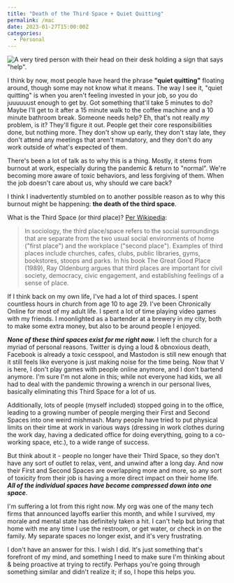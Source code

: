 ```yaml
---
title: "Death of the Third Space + Quiet Quitting"
permalink: /mac
date: 2023-01-27T15:00:00Z
categories: 
  - Personal
---
```


![A very tired person with their head on their desk holding a sign that says "help".][headerImg]

I think by now, most people have heard the phrase **"quiet quitting"** floating around, though some may not know what it means. The way I see it, "quiet quitting" is when you aren't feeling invested in your job, so you do juuuuuust enough to get by. Got something that'll take 5 minutes to do? Maybe I'll get to it after a 15 minute walk to the coffee machine and a 10 minute bathroom break. Someone needs help? Eh, that's not really *my* problem, is it? They'll figure it out. People get their core responsibilities done, but nothing more. They don't show up early, they don't stay late, they don't attend any meetings that aren't mandatory, and they don't do any work outside of what's expected of them.

There's been a lot of talk as to why this is a thing. Mostly, it stems from burnout at work, especially during the pandemic & return to "normal". We're becoming more aware of toxic behaviors, and less forgiving of them. When the job doesn't care about us, why should we care back?

I think I inadvertently stumbled on to another possible reason as to why this burnout might be happening: **the death of the third space**.

<!-- more -->

What is the Third Space (or third place)? [Per Wikipedia](https://en.wikipedia.org/wiki/Third_place):

> In sociology, the third place/space refers to the social surroundings that are separate from the two usual social environments of home ("first place") and the workplace ("second place"). Examples of third places include churches, cafes, clubs, public libraries, gyms, bookstores, stoops and parks. In his book The Great Good Place (1989), Ray Oldenburg argues that third places are important for civil society, democracy, civic engagement, and establishing feelings of a sense of place.

If I think back on my own life, I've had a lot of third spaces. I spent countless hours in church from age 10 to age 29. I've been Chronically Online for most of my adult life. I spent a lot of time playing video games with my friends. I moonlighted as a bartender at a brewery in my city, both to make some extra money, but also to be around people I enjoyed.

***None of these third spaces exist for me right now.*** I left the church for a myriad of personal reasons. Twitter is dying a loud & obnoxious death, Facebook is already a toxic cesspool, and Mastodon is still new enough that it still feels like everyone is just making noise for the time being. Now that V is here, I don't play games with people online anymore, and I don't bartend anymore. I'm sure I'm not alone in this; while not everyone had kids, we all had to deal with the pandemic throwing a wrench in our personal lives, basically eliminating this Third Space for a lot of us.

Additionally, lots of people (myself included) stopped going in to the office, leading to a growing number of people merging their First and Second Spaces into one weird mishmash. Many people have tried to put physical limits on their time at work in various ways (dressing in work clothes during the work day, having a dedicated office for doing everything, going to a co-working space, etc.), to a wide range of success.

But think about it - people no longer have their Third Space, so they don't have any sort of outlet to relax, vent, and unwind after a long day. And now their First and Second Spaces are overlapping more and more, so any sort of toxicity from their job is having a more direct impact on their home life. ***All of the individual spaces have become compressed down into one space***.

I'm suffering a lot from this right now. My org was one of the many tech firms that announced layoffs earlier this month, and while I survived, my morale and mental state has definitely taken a hit. I can't help but bring that home with me any time I use the restroom, or get water, or check in on the family. My separate spaces no longer exist, and it's very frustrating.

I don't have an answer for this. I wish I did. It's just something that's forefront of my mind, and something I need to make sure I'm thinking about & being proactive at trying to rectify. Perhaps you're going through something similar and didn't realize it; if so, I hope this helps you.

[headerImg]: https://imgur.com/cO2e6Ox.png
